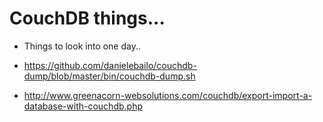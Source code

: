 # CouchDB things...

* Things to look into one day..

* https://github.com/danielebailo/couchdb-dump/blob/master/bin/couchdb-dump.sh
* http://www.greenacorn-websolutions.com/couchdb/export-import-a-database-with-couchdb.php

